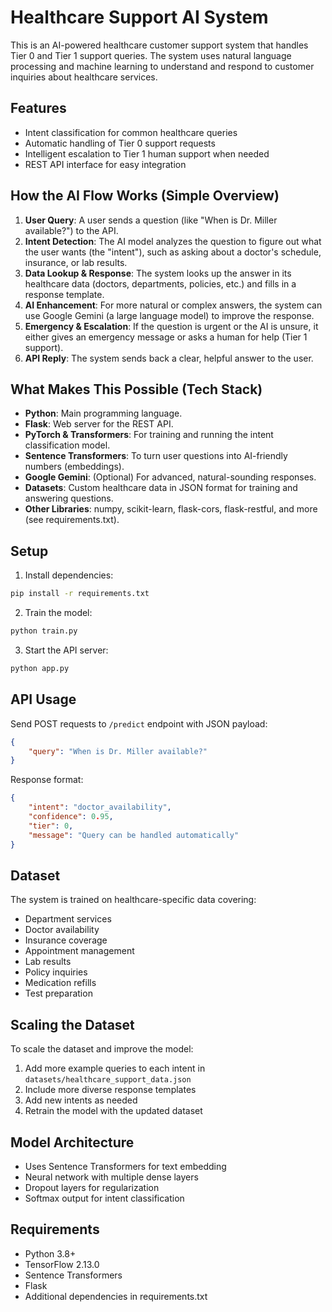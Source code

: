 # Healthcare Support AI System

This is an AI-powered healthcare customer support system that handles Tier 0 and Tier 1 support queries. The system uses natural language processing and machine learning to understand and respond to customer inquiries about healthcare services.

## Features

- Intent classification for common healthcare queries
- Automatic handling of Tier 0 support requests
- Intelligent escalation to Tier 1 human support when needed
- REST API interface for easy integration

## How the AI Flow Works (Simple Overview)

1. **User Query**: A user sends a question (like "When is Dr. Miller available?") to the API.
2. **Intent Detection**: The AI model analyzes the question to figure out what the user wants (the "intent"), such as asking about a doctor's schedule, insurance, or lab results.
3. **Data Lookup & Response**: The system looks up the answer in its healthcare data (doctors, departments, policies, etc.) and fills in a response template.
4. **AI Enhancement**: For more natural or complex answers, the system can use Google Gemini (a large language model) to improve the response.
5. **Emergency & Escalation**: If the question is urgent or the AI is unsure, it either gives an emergency message or asks a human for help (Tier 1 support).
6. **API Reply**: The system sends back a clear, helpful answer to the user.

## What Makes This Possible (Tech Stack)

- **Python**: Main programming language.
- **Flask**: Web server for the REST API.
- **PyTorch & Transformers**: For training and running the intent classification model.
- **Sentence Transformers**: To turn user questions into AI-friendly numbers (embeddings).
- **Google Gemini**: (Optional) For advanced, natural-sounding responses.
- **Datasets**: Custom healthcare data in JSON format for training and answering questions.
- **Other Libraries**: numpy, scikit-learn, flask-cors, flask-restful, and more (see requirements.txt).

## Setup

1. Install dependencies:
```bash
pip install -r requirements.txt
```

2. Train the model:
```bash
python train.py
```

3. Start the API server:
```bash
python app.py
```

## API Usage

Send POST requests to `/predict` endpoint with JSON payload:

```json
{
    "query": "When is Dr. Miller available?"
}
```

Response format:
```json
{
    "intent": "doctor_availability",
    "confidence": 0.95,
    "tier": 0,
    "message": "Query can be handled automatically"
}
```

## Dataset

The system is trained on healthcare-specific data covering:
- Department services
- Doctor availability
- Insurance coverage
- Appointment management
- Lab results
- Policy inquiries
- Medication refills
- Test preparation

## Scaling the Dataset

To scale the dataset and improve the model:

1. Add more example queries to each intent in `datasets/healthcare_support_data.json`
2. Include more diverse response templates
3. Add new intents as needed
4. Retrain the model with the updated dataset

## Model Architecture

- Uses Sentence Transformers for text embedding
- Neural network with multiple dense layers
- Dropout layers for regularization
- Softmax output for intent classification

## Requirements

- Python 3.8+
- TensorFlow 2.13.0
- Sentence Transformers
- Flask
- Additional dependencies in requirements.txt 